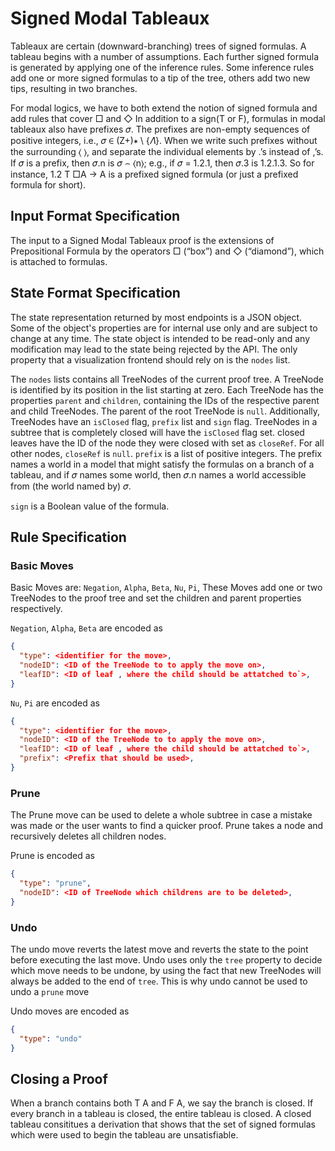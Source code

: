 # Signed Modal Tableaux

Tableaux are certain (downward-branching) trees of signed formulas. 
A tableau begins with a number of assumptions. Each further signed formula is generated by applying one of the inference rules.
Some inference rules add one or more signed formulas to a tip of the tree, others add two new tips, resulting in two branches.

For modal logics, we have to both extend the notion of signed formula and add rules that cover □ and ◇ In addition to a sign(T or F), formulas in modal tableaux also have prefixes 𝜎. The prefixes are non-empty sequences of positive integers, i.e., 𝜎 ∈ (Z+)∗ \ {𝛬}. When we write such prefixes without the surrounding ⟨ ⟩, and separate the individual elements by .’s instead of ,’s. If 𝜎 is a prefix, then 𝜎.n is 𝜎 ⌢ ⟨n⟩; e.g., if 𝜎 = 1.2.1, then 𝜎.3 is 1.2.1.3. So for instance,
1.2 T □A → A
is a prefixed signed formula (or just a prefixed formula for short).
## Input Format Specification
The input to a Signed Modal Tableaux proof is the extensions of Prepositional Formula by the operators □ (“box”) and ◇ (“diamond”), which is attached to formulas.


## State Format Specification

The state representation returned by most endpoints is a JSON object.
Some of the object's properties are for internal use only and are subject to change at any time.
The state object is intended to be read-only and any modification may lead to the state being rejected by the API.
The only property that a visualization frontend should rely on is the `nodes` list.

The `nodes` lists contains all TreeNodes of the current proof tree.
A TreeNode is identified by its position in the list starting at zero.
Each TreeNode has the properties `parent` and `children`, containing the IDs of the respective parent and child TreeNodes.
The parent of the root TreeNode is `null`. Additionally, TreeNodes have an `isClosed` flag, `prefix` list and `sign` flag.
TreeNodes in a subtree that is completely closed will have the `isClosed` flag set.
closed leaves have the ID of the node they were closed with set as `closeRef`.
For all other nodes, `closeRef` is `null`.
`prefix` is a list of positive integers. The prefix names a world in a model that might satisfy the formulas on a branch of a tableau, and if 𝜎 names some world, then 𝜎.n names a world accessible from (the world named by) 𝜎.

`sign` is a Boolean value of the formula. 

## Rule Specification

### Basic Moves

Basic Moves are: `Negation`, `Alpha`, `Beta`, `Nu`, `Pi`, 
These Moves add one or two TreeNodes to the proof tree and set the children and parent properties respectively. 

`Negation`, `Alpha`, `Beta` are encoded as 
```json
{
  "type": <identifier for the move>, 
  "nodeID": <ID of the TreeNode to to apply the move on>, 
  "leafID": <ID of leaf , where the child should be attatched to`>, 
}
```

`Nu`, `Pi` are encoded as 
```json
{
  "type": <identifier for the move>, 
  "nodeID": <ID of the TreeNode to to apply the move on>, 
  "leafID": <ID of leaf , where the child should be attatched to`>,
  "prefix": <Prefix that should be used>, 
}
```

### Prune

The Prune move can be used to delete a whole subtree in case a mistake was made or the user wants to find a quicker proof.
Prune takes a node and recursively deletes all children nodes.

Prune is encoded as 
```json
{
  "type": "prune", 
  "nodeID": <ID of TreeNode which childrens are to be deleted>, 
}
```

### Undo

The undo move reverts the latest move and reverts the state to the point before executing the last move.
Undo uses only the `tree` property to decide which move needs to be undone, by using the fact that new TreeNodes will always be added to the end of `tree`. This is why undo cannot be used to undo a `prune` move

Undo moves are encoded as
```json
{
  "type": "undo"
}
```

## Closing a Proof

When a branch contains both T A and F A, we say the branch is closed. 
If every branch in a tableau is closed, the entire tableau is closed.
 A closed tableau consititues a derivation that shows that the set of signed formulas which were used to begin the tableau are unsatisfiable. 
